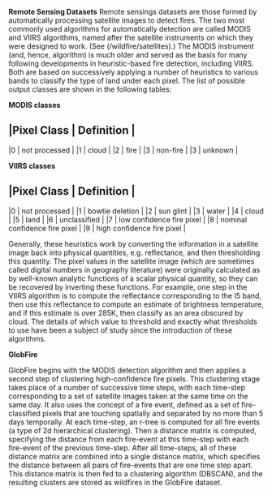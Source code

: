 **Remote Sensing Datasets**
Remote sensings datasets are those formed by automatically processing satellite images to detect fires. The two most commonly used algorithms for automatically detection are called MODIS and VIIRS algorithms, named after the satellite instruments on which they were designed to work. (See (/wildfire/satellites).) The MODIS instrument (and, hence, algorithm) is much older and served as the basis for many following developments in heuristic-based fire detection, including VIIRS. Both are based on successively applying a number of heuristics to various bands to classify the type of land under each pixel. The list of possible output classes are shown in the following tables:


**MODIS classes**

|Pixel	Class | Definition |
-------------------------------
|0 |    not processed   |
|1 |    cloud           |
|2 |    fire            |
|3 |    non-fire        |
|3 |    unknown         |


**VIIRS classes**

|Pixel	Class | Definition |
-------------------------------
|0 |    not	processed                   |
|1 |    bowtie deletion                 |
|2 |    sun	glint                       |
|3 |    water                           |
|4 |    cloud                           |
|5 |    land                            |
|6 |    unclassified                    |
|7 |    low	confidence fire	pixel       |
|8 |    nominal	confidence fire	pixel   |
|9 |    high confidence	fire pixel      |


Generally, these heuristics work by converting the information in a satellite image back into physical quantities, e.g. reflectance, and then thresholding this quantity. The pixel values in the satellite image (which are sometimes called digital numbers in geography literature) were originally calculated as by well-known analytic functions of a scalar physical quantity, so they can be recovered by inverting these functions. For example, one step in the VIIRS algorithm is to compute the reflectance corresponding to the I5 band, then use this reflectance to compute an estimate of brightness temperature, and if this estimate is over 285K, then classify as an area obscured by cloud. The details of which value to threshold and exactly what thresholds to use have been a subject of study since the introduction of these algorithms. 

**GlobFire**

GlobFire begins with the MODIS detection algorithm and then applies a second step of clustering high-confidence fire pixels. This clustering stage takes place of a number of successive time steps, with each time-step corresponding to a set of satellite images taken at the same time on the same day. It also uses the concept of a fire event, defined as a set of fire-classified pixels that are touching spatially and separated by no more than 5 days temporally. At each time-step, an r-tree is computed for all fire events (a type of 2d hierarchical clustering). Then a distance matrix is computed, specifying the distance from each fire-event at this time-step with each fire-event of the previous time-step. After all time-steps, all of these distance matrix are combined into a single distance matrix, which specifies the distance between all pairs of fire-events that are one time step apart. This distance matrix is then fed to a clustering algorithm (DBSCAN), and the resulting clusters are stored as wildfires in the GlobFire dataset. 
